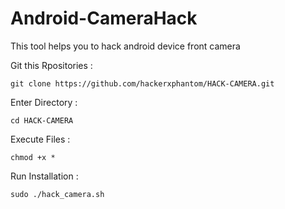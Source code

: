 # Android-CameraHack
This tool helps you to hack android device front camera

Git this Rpositories :

    git clone https://github.com/hackerxphantom/HACK-CAMERA.git
    
Enter Directory :

    cd HACK-CAMERA 
    
Execute Files :

    chmod +x *
    
Run Installation :

    sudo ./hack_camera.sh

